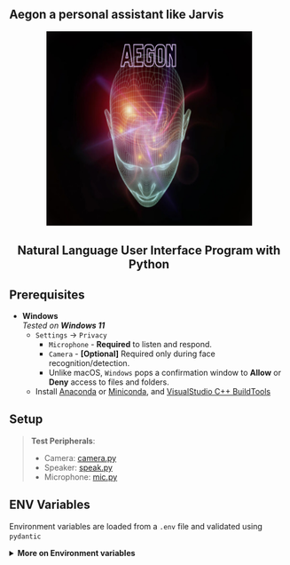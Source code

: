 ## Aegon a personal assistant like Jarvis


<p align="center">
  <img src="https://github.com/AryanSharma9917/Aegon/blob/main/indicators/AEGON.png" width="371px" height="350px">
</p>
<h2 align="center">Natural Language User Interface Program with Python</h2>

## Prerequisites
   
   - **Windows** <br> _Tested on **Windows 11**_
     - `Settings` → `Privacy`
       - `Microphone` - **Required** to listen and respond.
       - `Camera` - **[Optional]** Required only during face recognition/detection.
       - Unlike macOS, `Windows` pops a confirmation window to **Allow** or **Deny** access to files and folders.
     - Install [Anaconda](https://docs.conda.io/projects/conda/en/latest/user-guide/install/) or [Miniconda](https://docs.conda.io/en/latest/miniconda.html#windows-installers), and [VisualStudio C++ BuildTools](https://visualstudio.microsoft.com/visual-cpp-build-tools/)

## Setup

> **Test Peripherals**:
>   - Camera: [camera.py](https://github.com/AryanSharma9917/Aegon/tree/main/Modules/Camera/camera.py)
>   - Speaker: [speak.py](https://github.com/AryanSharma9917/Aegon/blob/main/Modules/speaker/speaker.py)
>   - Microphone: [mic.py](https://github.com/AryanSharma9917/Aegon/tree/main/Modules/microphone)
<!-- >   - Speech Recognition: [recognizer.py](https://github.com/AryanSharma9917/Aegon/tree/main/Modules) -->

   <!-- - Download the latest stable release from [pypi](https://github.com/Aryansharma9917/Jarvis/archive/master.zip)
   - Navigate into the downloaded `jarvis` or `jarvis-master` directory.
   - Run the following commands in a command-line/terminal:
     1. `python3 -m venv venv` - Creates a virtual env named `venv`
     2. `source venv/bin/activate` - Activates the virtual env `venv`
     3. `which python` - Validate which python is being used. Should be the one within the virtual env `venv`
     4. `chmod +x lib/install.sh` - Makes [installation file](https://github.com/Aryansharma9917/Jarvis/blob/master/lib/install.sh) as executable.
     5. `bash lib/installs.sh` - Installs the required modules based on the operating system.
     6. [`python jarvis.py`](https://git.io/JBnPz) - BOOM, you're all set, go ahead and interact with Jarvis. -->

## ENV Variables
Environment variables are loaded from a `.env` file and validated using `pydantic`

<details>
<summary><strong>More on Environment variables</strong></summary>

- **ROOT_PASSWORD** - System password to get the system vitals and run other `sudo` commands.
- **TITLE** - Title which Jarvis should address the user by. Defaults to `sir`
- **NAME** - Name which Jarvis should address the user by. Defaults to `Vignesh`
- **WAKE_WORDS** - List of wake words to initiate Jarvis' listener. Defaults to `['Aegon']` (Defaults to `['alexa']` in legacy macOS)<br>
:warning: Aegon has limitations on the wake words as it relies on ML libraries for wake word detection.

- **VOICE_NAME** - Name of the voice supported by the OperatingSystem. Defaults to the author's favorite.
- **VOICE_RATE** - Speed/rate at which the text should be spoken. Defaults to the value from `pyttsx3` module. Typically `200`

    <details>
    <summary><strong><i>To add more voices</i></strong></summary>

    **macOS**:
    >   - System Preferences → Accessibility → Spoken Content → System voice → Manage Voices...

    **Windows**:
    >   - Settings → Time & Language → Speech → Manage voices → Add voices

    </details>

- **SENSITIVITY** - Hot word detection sensitivity. Allowed range: [0-1] Defaults to `0.5`
- **TIMEOUT** - Timeout in seconds until which the listener should wait for speech. Defaults to `3`
- **PHRASE_LIMIT** - Timeout in seconds until which the listener will remain active. Defaults to `None`
- **RECOGNIZER_SETTINGS** - A JSON object that has with customized speech recognition settings.

    <details>
    <summary><strong><i>Custom settings for speech recognition</i></strong></summary>

    These are customized according to the author's voice pitch.
    Please use [mic.py](https://github.com/thevickypedia/Jarvis/blob/master/modules/microphone/mic.py) to figure out the suitable values in a trial and error method.

    > These settings are added (optionally), to avoid the hard coded `PHRASE_LIMIT`
    > <br>
    > Cons in using hard coded `PHRASE_LIMIT`:
    >   - Disables the listener after the set limit even the speaker is actively talking.
    >   - Listener will be active until the set limit even after the speaker has stopped talking.

    Sample settings (formatted as JSON object)
    - `RECOGNIZER_SETTINGS`: `'{"energy_threshold": 1100, "dynamic_energy_threshold": false, "pause_threshold": 2, "phrase_threshold": 0.1, "non_speaking_duration": 2}'`

    **Description**
    - `energy_threshold`: Minimum audio energy to consider for recording. Greater the value, louder the speech should be.
    - `dynamic_energy_threshold`: Change considerable audio energy threshold dynamically.
    - `pause_threshold`: Seconds of non-speaking audio before a phrase is considered complete.
    - `phrase_threshold`: Minimum seconds of speaking audio before it can be considered a phrase - values below this are ignored. This helps to filter out clicks and pops.
    - `non_speaking_duration`: Seconds of non-speaking audio to keep on both sides of the recording.

    </details>

- 
- **DEBUG** - Boolean flag to enable debug level for logging. Defaults to `False`

### Features
- **GIT_USER** - GitHub Username
- **GIT_PASS** - GitHub Token
- **WEATHER_API** - API Key from [openweathermap](https://openweathermap.org/) 
- **NEWS_API** - API Key from [newsapi](https://newsapi.org/docs/client-libraries/python)
- **MAPS_API** - API Key for maps from [Google](https://developers.google.com/maps/documentation/maps-static/get-api-key)
- **BIRTHDAY** - Birth date in the format DD-MM - Example: `24-April`
- **WOLFRAM_API_KEY** - API Key from wolfram alpha.



**iOS integrations**
- **ICLOUD_USER** - iCloud account username/email.
- **ICLOUD_PASS** - iCloud account password.
- **ICLOUD_RECOVERY** - Recovery phone number to activate lost mode on a target device - Example: `+11234567890`
- **PHONE_NUMBER** - To send SMS from Jarvis - Example: `+11234567890`



### Contacts
Jarvis can send on demand notifications using a ``contacts.yaml`` file stored in ``fileio`` directory. Uses [gmail-connector](https://pypi.org/project/gmail-connector/) for SMS and email notifications.

<details>
<summary><strong><i>Setup Instructions</i></strong></summary>

> Note: Jarvis currently supports sending emails only when the ``contacts.yaml`` file is present, however phone numbers can be used directly.

```yaml
phone:
  Tony: 0123456789
  Thor: 1234567890
email:
  Eddard: ned@gmail.com
  Aegon: egg@yahoo.com
```
</details>

### Smart Devices
A source file `smart_devices.yaml` is used to store smart devices' hostnames. `Jarvis` supports [`MagicHome` lights](https://www.amazon.com/gp/product/B08C7GY43L) and `LGWebOS` TVs.

<details>
<summary><strong><i>Setup Instructions</i></strong></summary>

> Note: Jarvis currently supports only one hostname for TV but multiple for lights.

- The name used in the keys will be the identifier of those light bulbs.
- The source file (`smart_devices.yaml`) should be as following:

```yaml
bedroom:
  - 'HOSTNAMES'
hallway:
  - 'HOSTNAMES'
hallway basement:
  - 'HOSTNAMES'
kitchen:
  - 'HOSTNAMES'
living room:
  - 'HOSTNAMES'
party mode:  # Light hostnames that needs to be engaged for party mode, if not present individual lights can be enabled
  - 'HOSTNAMES'
tv: 'LGWEBOSTV'
```
</details>

### Automation Setup [Optional]
Aegon can execute [offline compatible](https://github.com/thevickypedia/Jarvis/blob/master/modules/offline/compatibles.py) tasks 
at pre-defined times without any user interaction. Uses an `automation.yaml` file as source which should be stored 
within the directory `fileio`

<details>
<summary><strong><i>Setup Instructions</i></strong></summary>

The YAML file should be a dictionary within a dictionary that looks like the below.

**OPTIONAL:** The key, `day` can be a `list` of days, or a `str` of a specific day or simply a `str` saying `weekday` or
`weekend` when the particular automation should be executed.

> Not having the key `day` will run the automation daily.
> Date format should match exactly as described below.

```yaml
06:00 AM:
  day: weekday  # Runs only between Monday and Friday
  task: set my bedroom lights to 50%
06:30 AM:
  day:  # Runs only on Monday, Wednesday and Friday
  - Monday
  - wednesday
  - FRIDAY
  task: set my bedroom lights to 100%
08:00 AM:  # Runs only on Saturday and Sunday
  day: weekend
  task: set my bedroom lights to 100%
09:00 PM:  # Runs daily
  task: set my bedroom lights to 5%
```
</details>

## Feature(s) Implementation
Please refer [wiki](https://github.com/thevickypedia/Jarvis/wiki) for API usage, access controls, env variables, 
features' overview and demo videos.

## Coding Standards
Docstring format: [`Google`](https://google.github.io/styleguide/pyguide.html#38-comments-and-docstrings) <br>
Styling conventions: [`PEP 8`](https://www.python.org/dev/peps/pep-0008/) <br>
Clean code with pre-commit hooks: [`flake8`](https://flake8.pycqa.org/en/latest/) and 
[`isort`](https://pycqa.github.io/isort/)

## Linting
`PreCommit` will ensure linting, and the doc creation are run on every commit.

**Requirement**
<br>
`pip install --no-cache --upgrade sphinx pre-commit recommonmark`

**Usage**
<br>
`pre-commit run --all-files`

## Pypi Package
[![pypi-module](https://img.shields.io/badge/Software%20Repository-pypi-1f425f.svg)](https://packaging.python.org/tutorials/packaging-projects/)

[https://pypi.org/project/jarvis-ironman/](https://pypi.org/project/jarvis-ironman/)

## Runbook
[![made-with-sphinx-doc](https://img.shields.io/badge/Code%20Docs-Sphinx-1f425f.svg)](https://www.sphinx-doc.org/en/master/man/sphinx-autogen.html)
